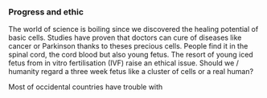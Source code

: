 ### Progress and ethic
The world of science is boiling since we discovered the healing potential of basic cells. Studies have proven that doctors can cure of diseases like cancer or Parkinson thanks to theses precious cells. People find it in the spinal cord, the cord blood but also young fetus. The resort of young iced fetus from in vitro fertilisation (IVF) raise an ethical issue. Should we / humanity regard a three week fetus like a cluster of cells or a real human? 

Most of occidental countries have trouble with 